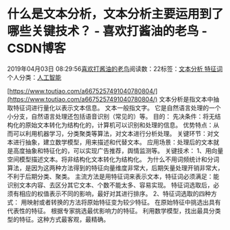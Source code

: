 
# 什么是文本分析，文本分析主要运用到了哪些关键技术？ - 喜欢打酱油的老鸟 - CSDN博客


2019年04月03日 08:29:56[喜欢打酱油的老鸟](https://me.csdn.net/weixin_42137700)阅读数：22标签：[文本分析																](https://so.csdn.net/so/search/s.do?q=文本分析&t=blog)[特征词																](https://so.csdn.net/so/search/s.do?q=特征词&t=blog)[
							](https://so.csdn.net/so/search/s.do?q=文本分析&t=blog)个人分类：[人工智能																](https://blog.csdn.net/weixin_42137700/article/category/7820233)


[https://www.toutiao.com/a6675257491040780804/](https://www.toutiao.com/a6675257491040780804/)
文本分析是指文本中抽取特征词进行量化以表示文本信息。
文本一般指文字。
它是自然语言处理的一个小分支，自然语言处理还包括语音识别（常见的）等。
目的：
先决条件：将无结构化的原始文本转化为结构化的，计算机可以识别和处理的信息。
优势特点：从而可以利用机器学习，分类聚类等算法，对文本进行分析处理。
关键环节：对文本进行抽象，建立数学模型，用来描述和代替文本。
应用场景：处理后的文本就是高度抽象和特征化的，可以实现广告推荐，舆情监测等。
关键技术：
1、用向量空间模型描述文本。将非结构化文本转化为结构化。
为什么不用词频统计和分词算法，是因为这两种方法得到的特征向量维度非常大，后期矢量处理开销非常大，不利于后期分类、聚类。
主流方法是用特征词来表示文本，特征词必须满足：能识别文本内容、去区分其它文本、个数不能太多、容易实现。
特征词选取后，必须有相应的权值表示不同的影响，最好对其进行排序。
2、特征词选取的四种方式：
用映射或者转换的方法将原始特征变为较少特征。
在原始特征中挑选出具有代表性的特征。
根据专家挑选最优影响力的特征。
利用数学模型，找出最具分类型的特征。这种方式最客观，最精确。

